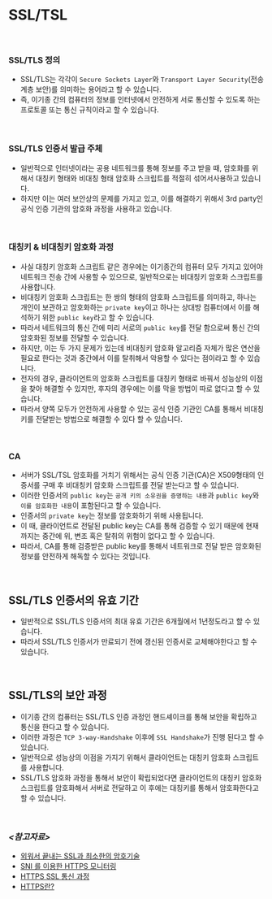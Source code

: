 # SSL/TSL

<br>

### **SSL/TLS 정의**

- SSL/TLS는 각각이 `Secure Sockets Layer`와 `Transport Layer Security`(전송 계층 보안)를 의미하는 용어라고 할 수 있습니다.
- 즉, 이기종 간의 컴퓨터의 정보를 인터넷에서 안전하게 서로 통신할 수 있도록 하는 프로토콜 또는 통신 규칙이라고 할 수 있습니다.

<br>

### **SSL/TLS 인증서 발급 주체**

- 일반적으로 인터넷이라는 공용 네트워크를 통해 정보를 주고 받을 때, 암호화를 위해서 대칭키 형태와 비대칭 형태 암호화 스크립트를 적절히 섞어서사용하고 있습니다.
- 하지만 이는 여러 보안상의 문제를 가지고 있고, 이를 해결하기 위해서 3rd party인 공식 인증 기관의 암호화 과정을 사용하고 있습니다.

<br>

### 대칭키 & 비대칭키 암호화 과정

- 사실 대칭키 암호화 스크립트 같은 경우에는 이기종간의 컴퓨터 모두 가지고 있어야 네트워크 전송 간에 사용할 수 있으므로, 일반적으로는 비대칭키 암호화 스크립트를 사용합니다.
- 비대칭키 암호화 스크립트는 한 쌍의 형태의 암호화 스크립트를 의미하고, 하나는 개인이 보관하고 암호화하는 `private key`이고 하나는 상대방 컴퓨터에서 이를 해석하기 위한 `public key`라고 할 수 있습니다.
- 따라서 네트워크의 통신 간에 미리 서로의 `public key`를 전달 함으로써 통신 간의 암호화된 정보를 전달할 수 있습니다.
- 하지만, 이는 두 가지 문제가 있는데 비대칭키 암호화 알고리즘 자체가 많은 연산을 필요로 한다는 것과 중간에서 이를 탈취해서 악용할 수 있다는 점이라고 할 수 있습니다.
- 전자의 경우, 클라이언트의 암호화 스크립트를 대칭키 형태로 바꿔서 성능상의 이점을 찾아 해결할 수 있지만, 후자의 경우에는 이를 막을 방법이 따로 없다고 할 수 있습니다.
- 따라서 양쪽 모두가 안전하게 사용할 수 있는 공식 인증 기관인 CA를 통해서 비대칭키를 전달받는 방법으로 해결할 수 있다 할 수 있습니다.

<br>

### CA

- 서버가 SSL/TSL 암호화를 거치기 위해서는 공식 인증 기관(CA)은 X509형태의 인증서를 구매 후 비대칭키 암호화 스크립트를 전달 받는다고 할 수 있습니다.
- 이러한 인증서의 `public key`는 `공개 키의 소유권을 증명하는 내용`과 `public key`와 `이를 암호화한 내용`이 포함된다고 할 수 있습니다.
- 인증서의 `private key`는 정보를 암호화하기 위해 사용됩니다.
- 이 때, 클라이언트로 전달된 public key는 CA를 통해 검증할 수 있기 때문에 현재까지는 중간에 위, 변조 혹은 탈취의 위험이 없다고 할 수 있습니다.
- 따라서, CA를 통해 검증받은 public key를 통해서 네트워크로 전달 받은 암호화된 정보를 안전하게 해독할 수 있다는 것입니다.

<br>

## **SSL/TLS 인증서의 유효 기간**

- 일반적으로 SSL/TLS 인증서의 최대 유효 기간은 6개월에서 1년정도라고 할 수 있습니다.
- 따라서 SSL/TLS 인증서가 만료되기 전에 갱신된 인증서로 교체해야한다고 할 수 있습니다.

<br>

## **SSL/TLS의 보안 과정**

- 이기종 간의 컴퓨터는 SSL/TLS 인증 과정인 핸드셰이크를 통해 보안을 확립하고 통신을 한다고 할 수 있습니다.
- 이러한 과정은 `TCP 3-way-Handshake` 이후에 `SSL Handshake`가 진행 된다고 할 수 있습니다.
- 일반적으로 성능상의 이점을 가지기 위해서 클라이언트는 대칭키 암호화 스크립트를 사용합니다.
- SSL/TLS 암호화 과정을 통해서 보안이 확립되었다면 클라이언트의 대칭키 암호화 스크립트를 암호화해서 서버로 전달하고 이 후에는 대칭키를 통해서 암호화한다고 할 수 있습니다.

<br>

### *<참고자료>*

- [외워서 끝내는 SSL과 최소한의 암호기술](https://www.inflearn.com/course/%EC%99%B8%EC%9B%8C%EC%84%9C-%EB%81%9D%EB%82%B4%EB%8A%94-%EC%95%94%ED%98%B8%EA%B8%B0%EC%88%A0/dashboard)
- [SNI 를 이용한 HTTPS 모니터링](https://brunch.co.kr/@sokoban/22)
- [HTTPS SSL 통신 과정](https://github.com/wjdrbs96/Today-I-Learn/blob/master/Network/HTTPS/HTTPS%20SSL%20%ED%86%B5%EC%8B%A0%20%EA%B3%BC%EC%A0%95.md)
- [HTTPS란?](https://github.com/wjdrbs96/Today-I-Learn/blob/master/Network/HTTPS/HTTPS%EB%9E%80%3F.md)
